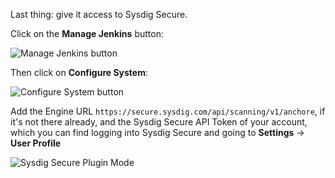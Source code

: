 Last thing: give it access to Sysdig Secure.

Click on the **Manage Jenkins** button:

![Manage Jenkins button](/sysdig/scenarios/secure-lab07/assets/image12.png)

Then click on **Configure System**:

![Configure System button](/sysdig/scenarios/secure-lab07/assets/image13.png)

Add the Engine URL `https://secure.sysdig.com/api/scanning/v1/anchore`, if it's not there already, and the Sysdig Secure API Token of your account, which you can find logging into Sysdig Secure and going to **Settings** → **User Profile**

![Sysdig Secure Plugin Mode](/sysdig/scenarios/secure-lab07/assets/image14.png)
